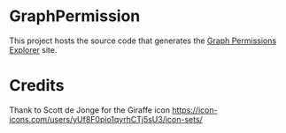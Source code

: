 # GraphPermission
This project hosts the source code that generates the [Graph Permissions Explorer](https://graphpermissions.merill.net) site.

# Credits
Thank to Scott de Jonge for the Giraffe icon
https://icon-icons.com/users/yUf8F0pio1qyrhCTj5sU3/icon-sets/
